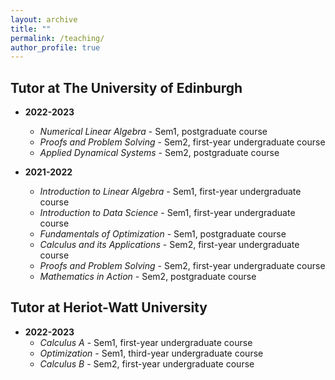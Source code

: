 ```yaml
---
layout: archive
title: ""
permalink: /teaching/
author_profile: true
---
```

<!-- ---
layout: page
permalink: /teaching/
title: Teaching
tags: [teaching]
comments: false -->
<!-- --- -->

## Tutor at The University of Edinburgh
* **2022-2023**
  * *Numerical Linear Algebra* - Sem1, postgraduate course
  * *Proofs and Problem Solving* - Sem2, first-year undergraduate course
  * *Applied Dynamical Systems* - Sem2, postgraduate course

* **2021-2022**
  * *Introduction to Linear Algebra* - Sem1, first-year undergraduate course
  * *Introduction to Data Science* - Sem1, first-year undergraduate course
  * *Fundamentals of Optimization* - Sem1, postgraduate course
  * *Calculus and its Applications* - Sem2, first-year undergraduate course
  * *Proofs and Problem Solving* - Sem2, first-year undergraduate course
  * *Mathematics in Action* - Sem2, postgraduate course

## Tutor at Heriot-Watt University
* **2022-2023**
  * *Calculus A* - Sem1, first-year undergraduate course
  * *Optimization* - Sem1, third-year undergraduate course
  * *Calculus B* - Sem2, first-year undergraduate course
